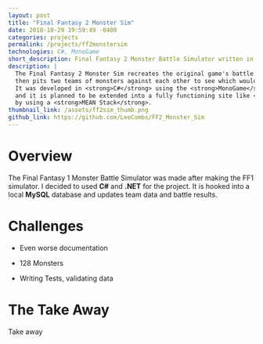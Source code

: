 ```yaml
---
layout: post
title: "Final Fantasy 2 Monster Sim"
date: 2018-10-29 19:59:49 -0400
categories: projects
permalink: /projects/ff2monstersim
technologies: C#, MonoGame
short_description: Final Fantasy 2 Monster Battle Simulator written in <strong>C#</strong> and <strong>.NET</strong>, and has a <strong>MySQL</strong> backend.
description: |
  The Final Fantasy 2 Monster Sim recreates the original game's battle system
  then pits two teams of monsters against each other to see which would win. <br/>
  It was developed in <strong>C#</strong> using the <strong>MonoGame</strong> engine
  and it is planned to be extended into a fully functioning site like <a href="http://saltybet.com/">SaltyBet</a> 
  by using a <strong>MEAN Stack</strong>.
thumbnail_link: /assets/ff2sim_thumb.png
github_link: https://github.com/LeeCombs/FF2_Monster_Sim
---
```


# Overview
The Final Fantasy 1 Monster Battle Simulator was made after making the FF1 simulator. I decided to used **C#** and **.NET** for the project. It is hooked into a local **MySQL** database and updates team data and battle results.

# Challenges
- Even worse documentation

- 128 Monsters

- Writing Tests, validating data

# The Take Away
Take away